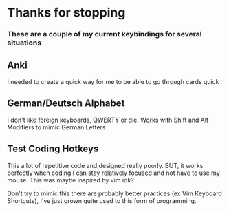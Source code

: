 # Thanks for stopping

### These are a couple of my current keybindings for several situations

## Anki
  I needed to create a quick way for me to be able to go through cards quick

## German/Deutsch Alphabet
  I don't like foreign keyboards, QWERTY or die. 
  Works with Shift and Alt Modifiers to mimic German Letters

## Test Coding Hotkeys
  This a lot of repetitive code and designed really poorly.
  BUT, it works perfectly when coding I can stay relatively focused and not have to use my mouse. This was maybe inspired by vim idk?

  Don't try to mimic this there are probably better practices (ex Vim Keyboard Shortcuts), I've just grown quite used to this form of programming.

  